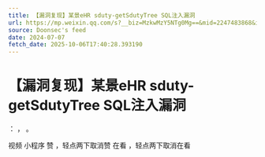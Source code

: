 ```yaml
---
title: 【漏洞复现】某景eHR sduty-getSdutyTree SQL注入漏洞
url: https://mp.weixin.qq.com/s?__biz=MzkwMzY5NTg0Mg==&mid=2247483868&idx=1&sn=0d6faf3dd0e0604af24d8f78e7d17451
source: Doonsec's feed
date: 2024-07-07
fetch_date: 2025-10-06T17:40:28.393190
---
```


# 【漏洞复现】某景eHR sduty-getSdutyTree SQL注入漏洞

：
，
。

视频
小程序
赞
，轻点两下取消赞
在看
，轻点两下取消在看